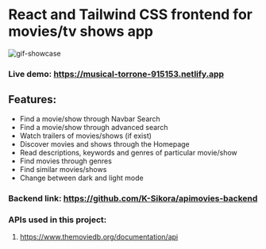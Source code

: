 # React and Tailwind CSS frontend for movies/tv shows app


![gif-showcase](https://user-images.githubusercontent.com/105585380/229607443-9e1dcc42-ec08-49fd-bbe3-7bc600ad29e1.gif)



### Live demo: https://musical-torrone-915153.netlify.app

## Features:

- Find a movie/show through Navbar Search
- Find a movie/show through advanced search
- Watch trailers of movies/shows (if exist)
- Discover movies and shows through the Homepage
- Read descriptions, keywords and genres of particular movie/show
- Find movies through genres
- Find similar movies/shows
- Change between dark and light mode

### Backend link: https://github.com/K-Sikora/apimovies-backend

### APIs used in this project:

1. https://www.themoviedb.org/documentation/api
